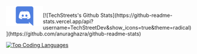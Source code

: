 </a>
<a href="https://discord.gg/acTHnGE49D">
  <img align="left" alt="TechStreet's Discord" width="100px" src="https://raw.githubusercontent.com/TechStreetDev/TechStreetDev/main/assets/Discord.png" />
</a>
<br>
[![TechStreets's Github Stats](https://github-readme-stats.vercel.app/api?username=TechStreetDev&show_icons=true&theme=radical)](https://github.com/anuraghazra/github-readme-stats)


[![Top Coding Languages](https://github-readme-stats.vercel.app/api/top-langs/?username=TechStreetDev&theme=radical)](https://github.com/anuraghazra/github-readme-stats)
